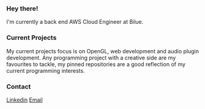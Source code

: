 ### Hey there!

I'm currently a back end AWS Cloud Engineer at Bilue.

### Current Projects

My current projects focus is on OpenGL, web development and audio plugin development. Any programming project with a creative side are my favourites to tackle, my pinned repositories are a good reflection of my current programming interests.

### Contact

[Linkedin](https://www.linkedin.com/in/ryan-puhalovich/)
[Email](mailto:reanpuhalovich@gmail.com)
